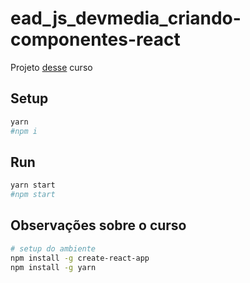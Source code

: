 # ead_js_devmedia_criando-componentes-react

Projeto [desse](https://www.devmedia.com.br/curso/react-criando-meus-primeiros-componentes/2365) curso

## Setup

```sh
yarn
#npm i
```

## Run

```sh
yarn start
#npm start
```

## Observações sobre o curso

```sh
# setup do ambiente
npm install -g create-react-app
npm install -g yarn
```
